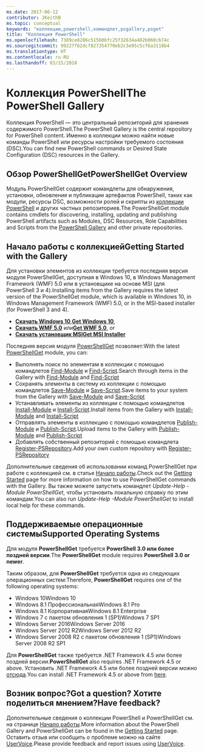 ```yaml
---
ms.date: 2017-06-12
contributor: JKeithB
ms.topic: conceptual
keywords: "коллекции,powershell,командлет,psgallery,psget"
title: "Коллекция PowerShell"
ms.openlocfilehash: 7389ce8286c515b0bfc25f32634a482b060cb74c
ms.sourcegitcommit: 99227f62dcf827354770eb2c3e95c5cf6a3118b4
ms.translationtype: HT
ms.contentlocale: ru-RU
ms.lasthandoff: 03/15/2018
---
```

# <a name="the-powershell-gallery"></a><span data-ttu-id="36a48-103">Коллекция PowerShell</span><span class="sxs-lookup"><span data-stu-id="36a48-103">The PowerShell Gallery</span></span>

<span data-ttu-id="36a48-104">Коллекция PowerShell — это центральный репозиторий для хранения содержимого PowerShell.</span><span class="sxs-lookup"><span data-stu-id="36a48-104">The PowerShell Gallery is the central repository for PowerShell content.</span></span> <span data-ttu-id="36a48-105">Именно в коллекции можно найти новые команды PowerShell или ресурсы настройки требуемого состояния (DSC).</span><span class="sxs-lookup"><span data-stu-id="36a48-105">You can find new PowerShell commands or Desired State Configuration (DSC) resources in the Gallery.</span></span>

## <a name="powershellget-overview"></a><span data-ttu-id="36a48-106">Обзор PowerShellGet</span><span class="sxs-lookup"><span data-stu-id="36a48-106">PowerShellGet Overview</span></span>

<span data-ttu-id="36a48-107">Модуль PowerShellGet содержит командлеты для обнаружения, установки, обновления и публикации артефактов PowerShell, таких как модули, ресурсы DSC, возможности ролей и скрипты из [коллекции PowerShell](https://www.PowerShellGallery.com) и других частных репозиториев.</span><span class="sxs-lookup"><span data-stu-id="36a48-107">The PowerShellGet module contains cmdlets for discovering, installing, updating and publishing PowerShell artifacts such as Modules, DSC Resources, Role Capabilities and Scripts from the [PowerShell Gallery](https://www.PowerShellGallery.com) and other private repositories.</span></span>

## <a name="getting-started-with-the-gallery"></a><span data-ttu-id="36a48-108">Начало работы с коллекцией</span><span class="sxs-lookup"><span data-stu-id="36a48-108">Getting Started with the Gallery</span></span>

<span data-ttu-id="36a48-109">Для установки элементов из коллекции требуется последняя версия модуля PowerShellGet, доступная в Windows 10, в Windows Management Framework (WMF) 5.0 или в установщике на основе MSI (для PowerShell 3 и 4).</span><span class="sxs-lookup"><span data-stu-id="36a48-109">Installing items from the Gallery requires the latest version of the PowerShellGet module, which is available in Windows 10, in Windows Management Framework (WMF) 5.0, or in the MSI-based installer (for PowerShell 3 and 4).</span></span>

- <span data-ttu-id="36a48-110">[**Скачать Windows 10**](http://go.microsoft.com/fwlink/?LinkID=624830&clcid=0x409),</span><span class="sxs-lookup"><span data-stu-id="36a48-110">[**Get Windows 10**](http://go.microsoft.com/fwlink/?LinkID=624830&clcid=0x409),</span></span>
- <span data-ttu-id="36a48-111">[**Скачать WMF 5.0**](http://go.microsoft.com/fwlink/?LinkId=398175) или</span><span class="sxs-lookup"><span data-stu-id="36a48-111">[**Get WMF 5.0**](http://go.microsoft.com/fwlink/?LinkId=398175), or</span></span>
- [<span data-ttu-id="36a48-112">**Скачать установщик MSI**</span><span class="sxs-lookup"><span data-stu-id="36a48-112">**Get MSI Installer**</span></span>](http://go.microsoft.com/fwlink/?LinkID=746217&clcid=0x409)

<span data-ttu-id="36a48-113">Последняя версия модуля [PowerShellGet](http://go.microsoft.com/fwlink/?LinkID=760387&clcid=0x409) позволяет:</span><span class="sxs-lookup"><span data-stu-id="36a48-113">With the latest [PowerShellGet](http://go.microsoft.com/fwlink/?LinkID=760387&clcid=0x409) module, you can:</span></span>

-   <span data-ttu-id="36a48-114">Выполнять поиск по элементам в коллекции с помощью командлетов [Find-Module](https://go.microsoft.com/fwlink/?LinkId=821658) и [Find-Script](https://go.microsoft.com/fwlink/?LinkId=822322).</span><span class="sxs-lookup"><span data-stu-id="36a48-114">Search through items in the Gallery with [Find-Module](https://go.microsoft.com/fwlink/?LinkId=821658) and [Find-Script](https://go.microsoft.com/fwlink/?LinkId=822322)</span></span>
-   <span data-ttu-id="36a48-115">Сохранять элементы в систему из коллекции с помощью командлетов [Save-Module](https://go.microsoft.com/fwlink/?LinkId=821669) и [Save-Script](https://go.microsoft.com/fwlink/?LinkId=822334).</span><span class="sxs-lookup"><span data-stu-id="36a48-115">Save items to your system from the Gallery with [Save-Module](https://go.microsoft.com/fwlink/?LinkId=821669) and [Save-Script](https://go.microsoft.com/fwlink/?LinkId=822334)</span></span>
-   <span data-ttu-id="36a48-116">Устанавливать элементы из коллекции с помощью командлетов [Install-Module](https://go.microsoft.com/fwlink/?LinkId=821663) и [Install-Script](https://go.microsoft.com/fwlink/?LinkId=822327).</span><span class="sxs-lookup"><span data-stu-id="36a48-116">Install items from the Gallery with [Install-Module](https://go.microsoft.com/fwlink/?LinkId=821663) and [Install-Script](https://go.microsoft.com/fwlink/?LinkId=822327)</span></span>
-   <span data-ttu-id="36a48-117">Отправлять элементы в коллекцию с помощью командлетов [Publish-Module](https://go.microsoft.com/fwlink/?LinkId=821666) и [Publish-Script](https://go.microsoft.com/fwlink/?LinkId=822331).</span><span class="sxs-lookup"><span data-stu-id="36a48-117">Upload items to the Gallery with [Publish-Module](https://go.microsoft.com/fwlink/?LinkId=821666) and [Publish-Script](https://go.microsoft.com/fwlink/?LinkId=822331)</span></span>
-   <span data-ttu-id="36a48-118">Добавлять собственный репозиторий с помощью командлета [Register-PSRepository](https://go.microsoft.com/fwlink/?LinkId=821668).</span><span class="sxs-lookup"><span data-stu-id="36a48-118">Add your own custom repository with [Register-PSRepository](https://go.microsoft.com/fwlink/?LinkId=821668)</span></span>

<span data-ttu-id="36a48-119">Дополнительные сведения об использовании команд PowerShellGet при работе с коллекцией см. в статье [Начало работы](psgallery/psgallery_gettingstarted.md).</span><span class="sxs-lookup"><span data-stu-id="36a48-119">Check out the [Getting Started](psgallery/psgallery_gettingstarted.md) page for more information on how to use PowerShellGet commands with the Gallery.</span></span> <span data-ttu-id="36a48-120">Вы также можете запустить командлет *Update-Help -Module PowerShellGet*, чтобы установить локальную справку по этим командам.</span><span class="sxs-lookup"><span data-stu-id="36a48-120">You can also run *Update-Help -Module PowerShellGet* to install local help for these commands.</span></span>

## <a name="supported-operating-systems"></a><span data-ttu-id="36a48-121">Поддерживаемые операционные системы</span><span class="sxs-lookup"><span data-stu-id="36a48-121">Supported Operating Systems</span></span>

<span data-ttu-id="36a48-122">Для модуля **PowerShellGet** требуется **PowerShell 3.0 или более поздней версии**.</span><span class="sxs-lookup"><span data-stu-id="36a48-122">The **PowerShellGet** module requires **PowerShell 3.0 or newer**.</span></span>

<span data-ttu-id="36a48-123">Таким образом, для **PowerShellGet** требуется одна из следующих операционных систем:</span><span class="sxs-lookup"><span data-stu-id="36a48-123">Therefore, **PowerShellGet** requires one of the following operating systems:</span></span>

- <span data-ttu-id="36a48-124">Windows 10</span><span class="sxs-lookup"><span data-stu-id="36a48-124">Windows 10</span></span>
- <span data-ttu-id="36a48-125">Windows 8.1 Профессиональная</span><span class="sxs-lookup"><span data-stu-id="36a48-125">Windows 8.1 Pro</span></span>
- <span data-ttu-id="36a48-126">Windows 8.1 Корпоративная</span><span class="sxs-lookup"><span data-stu-id="36a48-126">Windows 8.1 Enterprise</span></span>
- <span data-ttu-id="36a48-127">Windows 7 с пакетом обновления 1 (SP1)</span><span class="sxs-lookup"><span data-stu-id="36a48-127">Windows 7 SP1</span></span>
- <span data-ttu-id="36a48-128">Windows Server 2016</span><span class="sxs-lookup"><span data-stu-id="36a48-128">Windows Server 2016</span></span>
- <span data-ttu-id="36a48-129">Windows Server 2012 R2</span><span class="sxs-lookup"><span data-stu-id="36a48-129">Windows Server 2012 R2</span></span>
- <span data-ttu-id="36a48-130">Windows Server 2008 R2 с пакетом обновления 1 (SP1)</span><span class="sxs-lookup"><span data-stu-id="36a48-130">Windows Server 2008 R2 SP1</span></span>

<span data-ttu-id="36a48-131">Для **PowerShellGet** также требуется .NET Framework 4.5 или более поздней версии.</span><span class="sxs-lookup"><span data-stu-id="36a48-131">**PowerShellGet** also  requires .NET Framework 4.5 or above.</span></span> <span data-ttu-id="36a48-132">Установить .NET Framework 4.5 или более поздней версии можно [отсюда](https://msdn.microsoft.com/library/5a4x27ek.aspx).</span><span class="sxs-lookup"><span data-stu-id="36a48-132">You can install .NET Framework 4.5 or above from [here](https://msdn.microsoft.com/library/5a4x27ek.aspx).</span></span>


## <a name="got-a-question-have-feedback"></a><span data-ttu-id="36a48-133">Возник вопрос?</span><span class="sxs-lookup"><span data-stu-id="36a48-133">Got a question?</span></span> <span data-ttu-id="36a48-134">Хотите поделиться мнением?</span><span class="sxs-lookup"><span data-stu-id="36a48-134">Have feedback?</span></span>

<span data-ttu-id="36a48-135">Дополнительные сведения о коллекции PowerShell и PowerShellGet см. на странице [Начало работы](psgallery/psgallery_gettingstarted.md).</span><span class="sxs-lookup"><span data-stu-id="36a48-135">More information about the PowerShell Gallery and PowerShellGet can be found in the [Getting Started](psgallery/psgallery_gettingstarted.md) page.</span></span> <span data-ttu-id="36a48-136">Оставить отзыв или сообщить о проблеме можно на сайте [UserVoice](http://windowsserver.uservoice.com/forums/301869-powershell).</span><span class="sxs-lookup"><span data-stu-id="36a48-136">Please provide feedback and report issues using [UserVoice](http://windowsserver.uservoice.com/forums/301869-powershell).</span></span>

